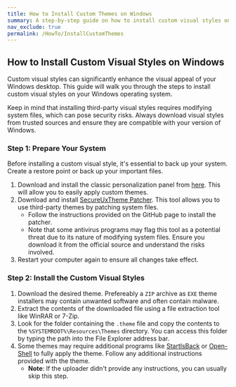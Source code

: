 ```yaml
---
title: How to Install Custom Themes on Windows
summary: A step-by-step guide on how to install custom visual styles on Windows operating systems.
nav_exclude: true
permalink: /HowTo/InstallCustomThemes
---
```


## How to Install Custom Visual Styles on Windows
Custom visual styles can significantly enhance the visual appeal of your Windows desktop. This guide will walk you through the steps to install custom visual styles on your Windows operating system.

Keep in mind that installing third-party visual styles requires modifying system files, which can pose security risks. Always download visual styles from trusted sources and ensure they are compatible with your version of Windows.

### Step 1: Prepare Your System
Before installing a custom visual style, it's essential to back up your system. Create a restore point or back up your important files.

1. Download and install the classic personalization panel from [here](https://www.tenforums.com/tutorials/6051-add-personalize-classic-context-menu-windows-10-a.html). This will allow you to easily apply custom themes.
2. Download and install [SecureUxTheme Patcher](https://github.com/namazso/SecureUxTheme/releases/latest). This tool allows you to use third-party themes by patching system files.
    - Follow the instructions provided on the GitHub page to install the patcher.
    - Note that some antivirus programs may flag this tool as a potential threat due to its nature of modifying system files. Ensure you download it from the official source and understand the risks involved.
3. Restart your computer again to ensure all changes take effect.

### Step 2: Install the Custom Visual Styles
1. Download the desired theme. Prefereably a `ZIP` archive as `EXE` theme installers may contain unwanted software and often contain malware.
2. Extract the contents of the downloaded file using a file extraction tool like WinRAR or 7-Zip.
3. Look for the folder containing the `.theme` file and copy the contents to the `%SYSTEMROOT%\Resources\Themes` directory. You can access this folder by typing the path into the File Explorer address bar.
4. Some themes may require additional programs like [StartIsBack](https://www.startisback.com/) or [Open-Shell](https://open-shell.github.io/) to fully apply the theme. Follow any additional instructions provided with the theme.
    - **Note**: If the uploader didn't provide any instructions, you can usually skip this step.
